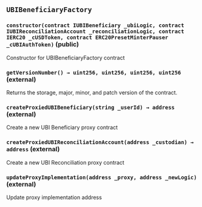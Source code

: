 ## `UBIBeneficiaryFactory`






### `constructor(contract IUBIBeneficiary _ubiLogic, contract IUBIReconciliationAccount _reconciliationLogic, contract IERC20 _cUSDToken, contract ERC20PresetMinterPauser _cUBIAuthToken)` (public)

Constructor for UBIBeneficiaryFactory contract




### `getVersionNumber() → uint256, uint256, uint256, uint256` (external)

Returns the storage, major, minor, and patch version of the contract.




### `createProxiedUBIBeneficiary(string _userId) → address` (external)

Create a new UBI Beneficiary proxy contract





### `createProxiedUBIReconciliationAccount(address _custodian) → address` (external)

Create a new UBI Reconciliation proxy contract





### `updateProxyImplementation(address _proxy, address _newLogic)` (external)

Update proxy implementation address






